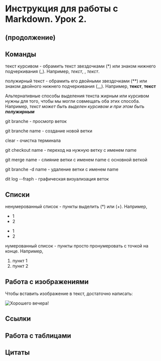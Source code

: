 # Инструкция для работы с Markdown. Урок 2.

## (продолжение)

## Команды

текст курсивом - обрамить текст звездочками (*) или знаком нижнего подчеркивания (_). Например, *текст*, , _текст_.

полужирный текст - обрамить его двойными звездочками (**) или знаком двойного нижнего подчеркивания (__). Например, **текст**, __текст__

Альтернативные способы выделения текста жирным или курсивом нужны для того, чтобы мы могли совмещать оба этих способа. Например,
_текст может быть выделен курсивом и при этом быть **полужирным**_

git branche - просмотр веток

git branche name - создание новой ветки

clear - очистка терминала

git checkout name - переход на нужную ветку с именем name

git merge name - слияние ветки с именем name с основной веткой

git branche -d name - удаление ветки с именем name

dit log --fraph - графическая визуализация веток

## Списки

ненумерованный список - пункты выделить (*) или (+). Например,
* 1
* 2
+ 1
+ 2

нумерованный список - пункты просто пронумеровать с точкой на конце. Например,
1. пункт 1
2. пункт 2

## Работа с изображениями

Чтобы вставить изображение в текст, достаточно написать:

![Хорошего вечера!](янкито.png)

## Ссылки

## Работа с таблицами

## Цитаты
